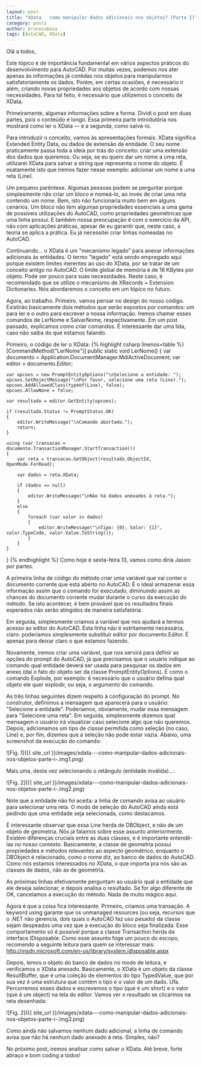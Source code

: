 ```yaml
---
layout: post
title: "XData   como manipular dados adicionais nos objetos? (Parte I)"
category: posts
author: brunosaboia
tags: [AutoCAD, XData]
---
```


Olá a todos,

Este tópico é de importância fundamental em vários aspectos práticos do desenvolvimento para AutoCAD. Por muitas vezes, podemos nos ater apenas às informações já contidas nos objetos para manipularmos satisfatoriamente os dados. Porém, em certas ocasiões, é necessário ir além, criando novas propriedades aos objetos de acordo com nossas necessidades. Para tal feito, é necessário que utilizemos o conceito de XData.

Primeiramente, algumas informações sobre a forma. Dividi o post em duas partes, pois o conteúdo é longo. Essa primeira parte introdutória nos mostrará como ler o XData — e a segunda, como salvá-lo.

Para introduzir o conceito, vamos às apresentações formais. XData significa Extended Entity Data, ou dados de extensão da entidade. O seu nome praticamente passa toda a ideia por trás do conceito: criar uma extensão dos dados que queremos. Ou seja, se eu quero dar um nome a uma reta, utilizarei XData para salvar a string que representa o nome do objeto. É exatamente isto que iremos fazer nesse exemplo: adicionar um nome a uma reta (Line).

Um pequeno parêntese. Algumas pessoas podem se perguntar porque simplesmente não criar um bloco e nomeá-lo, ao invés de criar uma reta contendo um nome. Bem, isto não funcionaria muito bem em alguns cenários. Um bloco não tem algumas propriedades essenciais a uma gama de possíveis utilizações do AutoCAD, como propriedades geométricas que uma linha possui. E também nossa preocupação é com o exercício da API, não com aplicações práticas, apesar de eu garantir que, neste caso, a teoria se aplica a prática. Eu já necessitei criar linhas nomeadas no AutoCAD.

Continuando... o XData é um "mecanismo legado" para anexar informações adicionais às entidades. O termo "legado" está sendo empregado aqui porque existem limites inerentes ao uso do XData, por se tratar de um conceito antigo no AutoCAD. O limite global de memória é de 16 KBytes por objeto. Pode ser pouco para suas necessidades. Neste caso, é recomendado que se utilize o mecanismo de XRecords + Extension Dictionaries. Nós abordaremos o conceito em um tópico no futuro.

Agora, ao trabalho. Primeiro. vamos pensar no design do nosso código. Existirão basicamente dois métodos que serão expostos por comandos: um para ler e o outro para escrever a nossa informação. Iremos chamar esses comandos de LerNome e SalvarNome, respectivamente. Em um post passado, explicamos como criar comandos. É interessante dar uma lida, caso não saiba do que estamos falando.

Primeiro, o código de ler o XData:
{% highlight csharp linenos=table %}
[CommandMethod("LerNome")]
public static void LerNome()
{
    var documento = Application.DocumentManager.MdiActiveDocument;
    var editor = documento.Editor;

    var opcoes = new PromptEntityOptions("\nSelecione a entidade: ");
    opcoes.SetRejectMessage("\nPor favor, selecione uma reta (Line).");
    opcoes.AddAllowedClass(typeof(Line), false);
    opcoes.AllowNone = false;

    var resultado = editor.GetEntity(opcoes);

    if (resultado.Status != PromptStatus.OK)
    {
        editor.WriteMessage("\nComando abortado.");
        return;
    }

    using (var transacao = documento.TransactionManager.StartTransaction())
    {
        var reta = transacao.GetObject(resultado.ObjectId, OpenMode.ForRead);

        var dados = reta.XData;

        if (dados == null)
        {
            editor.WriteMessage("\nNão há dados anexados à reta.");
        }
        else
        {
            foreach (var valor in dados)
            {
                editor.WriteMessage("\nTipo: {0}, Valor: {1}", valor.TypeCode, valor.Value.ToString());
            }
        }
    }
}
{% endhighlight %}
Como hoje é sexta-feira 13, vamos como diria Jason: por partes.

A primeira linha de código do método criar uma variável que vai conter o documento corrente que está aberto no AutoCAD. É o ideal armazenar essa informação assim que o comando for executado, diminuindo assim as chances do documento corrente mudar durante o curso da execução do método. Se isto acontecer, é bem provável que os resultados finais esperados não serão atingidos de maneira satisfatória.

Em seguida, simplesmente criamos a variável que nos ajudará a termos acesso ao editor do AutoCAD. Esta linha não é estritamente necessária, claro: poderíamos simplesmente substituir editor por documento.Editor. É apenas para deixar claro o que estamos fazendo.

Novamente, iremos criar uma variável, que nos servirá para definir as opções do prompt do AutoCAD, já que precisamos que o usuário indique ao comando qual entidade deverá ser usada para pesquisar os dados em anexo (daí o fato do objeto ser da classe PromptEntityOptions). É como o comando Explode, por exemplo: é necessário que o usuário defina qual objeto ele quer explodir, ou seja, o argumento do comando.

As três linhas seguintes dizem respeito à configuração do prompt. No construtor, definimos a mensagem que aparecerá para o usuário: "Selecione a entidade". Poderíamos, obviamente, mudar essa mensagem para "Selecione uma reta". Em seguida, simplesmente dizemos qual mensagem o usuário irá visualizar caso selecione algo que não queremos. Depois, adicionamos um tipo de classe permitida como seleção (no caso, Line) e, por fim, dizemos que a seleção não pode estar vazia. Abaixo, uma screenshot da execução do comando:

![Fig. 1]({{ site_url }}/images/xdata---como-manipular-dados-adicionais-nos-objetos-parte-i-.img1.png)

Mais uma, desta vez selecionando o retângulo (entidade inválida)...:

![Fig. 2]({{ site_url }}/images/xdata---como-manipular-dados-adicionais-nos-objetos-parte-i-.img2.png)

Note que a entidade não foi aceita: a linha de comando avisa ao usuário para selecionar uma reta. O modo de seleção do AutoCAD ainda está pedindo que uma entidade seja selecionada, como destacamos.

É interessante observar que essa Line herda de DBObject, e não de um objeto de geometria. Nós já falamos sobre esse assunto anteriormente. Existem diferenças cruciais entre as duas classes, e é importante entendê-las no nosso contexto. Basicamente, a classe de geometria possui propriedades e métodos relevantes ao aspecto geométrico, enquanto o DBObject é relacionado, como o nome diz, ao banco de dados do AutoCAD. Como nós estamos interessados no XData, o que importa pra nós são as classes de dados, não as de geometria.

As próximas linhas efetivamente perguntam ao usuário qual a entidade que ele deseja selecionar, e depois analisa o resultado. Se for algo diferente de OK, cancelamos a execução do método. Nada de muito mágico aqui.

Agora é que a coisa fica interessante. Primeiro, criamos uma transação. A keyword using garante que os unmanaged resources (ou seja, recursos que o .NET não gerencia, dois quais o AutoCAD faz uso pesado) da classe sejam despeados uma vez que a execução do bloco seja finalizada. Esse comportamento só é possível porque a classe Transaction herda da interface IDisposable. Como esse assunto foge um pouco do escopo, recomendo a seguinte leitura para quem se interessar mais: http://msdn.microsoft.com/en-us/library/system.idisposable.aspx

Depois, lemos o objeto do banco de dados no modo de leitura, e verificamos o XData anexado. Basicamente, o XData é um objeto da classe ResultBuffer, que é uma coleção de elementos do tipo TypedValue, que por sua vez é uma estrutura que contém o tipo e o valor de um dado. Ufa. Percorremos esses dados e escrevemos o tipo (que é um short) e o valor (que é um object) na tela do editor. Vamos ver o resultado se clicarmos na reta desenhada:

![Fig. 2]({{ site_url }}/images/xdata---como-manipular-dados-adicionais-nos-objetos-parte-i-.img3.png)


Como ainda não salvamos nenhum dado adicional, a linha de comando avisa que não há nenhum dado anexado à reta. Simples, não?

No próximo post, iremos analisar como salvar o XData. Até breve, forte abraço e bom coding a todos!